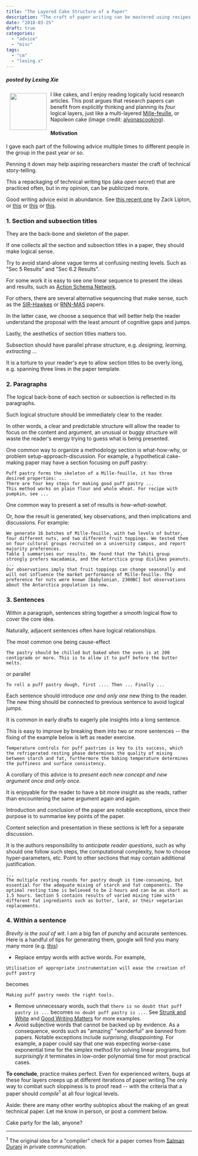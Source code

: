 ```yaml
---
title: "The Layered Cake Structure of a Paper"
description: "The craft of paper writing can be mastered using recipes."
date: "2018-03-25"
draft: true
categories:
  - "advice"
  - "misc"
tags:
  - "cm"
  - "lexing.x"
---
```



##### posted by _Lexing Xie_ <br /><p />

<img style="float: left;" 
	src="https://i1.wp.com/alyonascooking.com/wp-content/uploads/2016/03/IMG_8489.jpg?w=160" 
	width="100" Hspace="10" Vspace="5">
I like cakes, and I enjoy reading logically lucid research articles.
This post argues that research papers can benefit from explicitly thinking and planning its _four_ logical layers, just like a multi-layered 
<a href=https://en.wikipedia.org/wiki/Mille-feuille>Mille-feuille</a>, or Napoleon cake (image credit: <a href=http://alyonascooking.com/2016/03/easy-napoleon-cake/>alyonascooking</a>).

<!--more-->

<p />

#### Motivation 
I gave each part of the following advice multiple times to different people in the group in the past year or so. 
<!-- s -->
Penning it down may help aspiring researchers master the craft of technical story-telling.
<!-- s -->
This a repackaging of technical writing tips (aka _open secret_) that are practiced often, but in my opinion, can be publicized more. 
<!-- s -->
Good writing advice exist in abundance. See [this recent one](http://approximatelycorrect.com/2018/01/29/heuristics-technical-scientific-writing-machine-learning-perspective/) by Zack Lipton, or [this](http://journals.plos.org/ploscompbiol/article?id=10.1371/journal.pcbi.1003453) or [this](http://journals.plos.org/ploscompbiol/article?id=10.1371/journal.pcbi.1005619) or [this](http://asegrp.blogspot.com.au/2011/06/coping-with-issues-of-sloppiness-and.html).  

### 1. Section and subsection titles

They are the back-bone and skeleton of the paper. 
<!-- s -->
If one collects all the section and subsection titles in a paper, they should make logical sense. 
<!-- s -->
Try to avoid stand-alone vague terms at confusing nesting levels. Such as "Sec 5 Results" and "Sec 6.2 Results". 
<!-- s -->
For some work it is easy to see one linear sequence to present the ideas and results, such as [Action Schema Network](/post/asnets/). 
<!-- s -->
For others, there are several alternative sequencing that make sense, such as the [SIR-Hawkes](https://arxiv.org/abs/1711.01679) or [RNN-MAS](./) papers.
<!-- s -->
In the latter case, we choose a sequence that will better help the reader understand the proposal with the least amount of cognitive gaps and jumps. 
<!-- s -->
Lastly, the aesthetics of section titles matters too. 
<!-- s -->
Subsection should have parallel phrase structure, e.g. _designing, learning, extracting_ ... 
<!-- s -->
It is a torture to your reader's eye to allow section titles to be overly long, e.g. spanning three lines in the paper template.

### 2. Paragraphs

The logical back-bone of each section or subsection is reflected in its paragraphs. 
<!-- s -->
Such logical structure should be immediately clear to the reader. 
<!-- s -->
In other words, a clear and predictable structure will allow the reader to focus on the content and argument, an unusual or buggy structure will waste the reader's energy trying to guess what is being presented. 
<!-- s -->
One common way to organize a methodology section is what-how-why, or problem setup-approach-discussion. For example, a hypothetical cake-making paper may have a section focusing on puff pastry:
<!-- s -->
```
Puff pastry forms the skeleton of a Mille-feuille, it has three desired properties: ...
There are four key steps for making good puff pastry ...
This method works on plain flour and whole wheat. For recipe with pumpkin, see ...
```
<!-- s -->
One common way to present a set of results is *how-what-sowhat*. 
<!-- s -->
Or, how the result is generated, key observations, and then implications and discussions. For example:
<!-- s -->
```
We generate 16 batches of Mille-feuille, with two levels of butter, four different nuts, and two different fruit toppings. We tested them on four cultural groups recruited on a university campus, and report majority preferences. 
Table 1 summarises our results. We found that the Tahiti group strongly prefers macadamia, and the Antarctica group dislikes peanuts. ... 
Our observations imply that fruit toppings can change seasonally and will not influence the market performance of Mille-feuille. The preference for nuts were known [Babylonian, 2300BC] but observations about the Antarctica population is new. 
```

### 3. Sentences

Within a paragraph, sentences string together a smooth logical flow to cover the core idea. 
<!-- s -->
Naturally, adjacent sentences often have logical relationships. 
<!-- s -->
The most common one being cause-effect 
```
The pastry should be chilled but baked when the oven is at 200 centigrade or more. This is to allow it to puff before the butter melts.
```
or parallel 
```
To roll a puff pastry dough, first .... Then ... Finally ...
```

<!-- s -->
Each sentence should introduce *one and only one* new thing to the reader. The new thing should be connected to previous sentence to avoid logical jumps. 
<!-- s -->
It is common in early drafts to eagerly pile insights into a long sentence. 
<!-- s -->
This is easy to improve by breaking them into two or more sentences -- the fixing of the example below is left as reader exercise. 
<!-- s -->
```
Temperature controls for puff pastries is key to its success, which the refrigerated resting phase determines the quality of mixing between starch and fat, furthermore the baking temperature determines the puffiness and surface consistency. 
```

<!-- s -->
A corollary of this advice is to *present each new concept and new argument once and only once.* 
<!-- s -->
It is enjoyable for the reader to have a bit more insight as she reads, rather than encountering the same argument again and again. 
<!-- s -->
Introduction and conclusion of the paper are notable exceptions, since their purpose is to summarise key points of the paper. 
<!-- s -->
Content selection and presentation in these sections is left for a separate discussion.

<!-- s -->
It is the authors responsibility to *anticipate reader questions*, such as why should one follow such steps, the computational complexity, how to choose hyper-parameters, etc. Point to other sections that may contain additional justification. 
<!-- s -->
```
...
The multiple resting rounds for pastry dough is time-consuming, but essential for the adequate mixing of starch and fat components. The optimal resting time is believed to be 2 hours and can be as short as 1.5 hours. Section 5 contains results of varied mixing time with different fat ingredients such as butter, lard, or their vegetarian replacements.
```

### 4. Within a sentence

*Brevity is the soul of wit*. I am a big fan of punchy and accurate sentences. Here is a handful of tips for generating them, google will find you many many more (e.g. [this](http://asegrp.blogspot.com.au/2011/06/coping-with-issues-of-sloppiness-and.html))

* Replace emtpy words with active words. For example, 
```
Utilisation of appropriate instrumentation will ease the creation of puff pastry
```
becomes
```
Making puff pastry needs the right tools. 
```
* Remove unnecessary words, such that `there is no doubt that puff pastry is ...` becomes `no doubt puff pastry is ...`. See [Strunk and White](http://www.bartleby.com/141/strunk5.html#13) and [Good Writing Matters](https://www.extension.harvard.edu/inside-extension/cut-clutter-17-phrases-omit-your-writing-today) for more examples. 
* Avoid subjective words that cannot be backed up by evidence. As a consequence, words such as "amazing" "wonderful" are banned from papers. Notable exceptions include _surprising_, _disappointing_. For example, a paper could say that one was expecting worse-case exponential time for the simplex method for solving linear programs, but _surprisingly_ it terminates in low-order polynomial time for most practical cases. 

**To conclude**, 
practice makes perfect. 
Even for experienced writers, bugs at these four layers creeps up at different iterations of paper writing.The only way to combat such sloppiness is to proof read -- with the criteria that a paper should 
_compile_<sup>1</sup> at all four logical levels.

Aside: there are many other worthy subtopics about the making of an great technical paper. Let me know in person, or post a comment below. 


Cake party for the lab, anyone?

---------

<sup>1</sup> The original idea for a "compiler" check for a paper comes from [Salman Durani](http://users.cecs.anu.edu.au/~Salman.Durrani/) in private communication.

<!--
	Paper-writing is a critical and integral part of performing research. It forces us to communicate the methods and results in one linear order, and in the process we formally reflect the motivation and significance for each part of the work. 

	non native speaker, with confidence 
	Chinese chef cooking western cake, or 
	vice versa - Asian dishes are well within reach for 
-->
